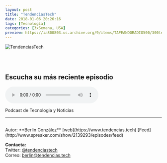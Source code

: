 ```yaml
---
layout: post
title: "TendenciasTech"
date: 2018-01-06 20:26:16
tags: [Tecnología]
categories: [3xSemana, USA]
preview: https://ia800803.us.archive.org/9/items/TAPEANDORADIO500/300tendenciasTech.jpg
---
```


![TendenciasTech](https://ia800803.us.archive.org/9/items/TAPEANDORADIO500/500-TendenciasTech.jpg)

<br/>
<br/>

## Escucha su más reciente episodio

<!--reproductor-feed=http://www.spreaker.com/show/2139293/episodes/feed-->
<!--reproductor-start-->
<audio id="audio" preload="auto" controls="" src="http://api.spreaker.com/download/episode/16348783/tendencias_tech_157.mp3"></audio>
<!--reproductor-end-->

Podcast de Tecnologia y Noticias

_ _ _
<br>
Autor: **Berlin González**  
[web](https://www.tendencias.tech)  
[Feed](http://www.spreaker.com/show/2139293/episodes/feed)  





**Contacta:**  
Twitter: [@tendenciastech](https://twitter.com/tendenciastech)  
Correo: [berlin@tendencias.tech](mailto:berlin@tendencias.tech)  
